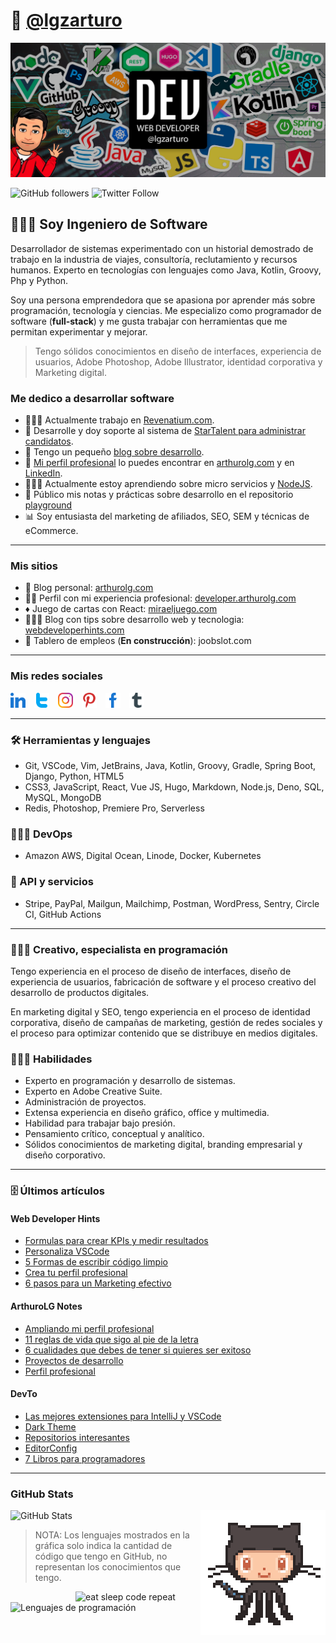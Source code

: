# 🤖 [@lgzarturo](https://twitter.com/lgzarturo)

![Arturo López - Programador Web](https://raw.githubusercontent.com/lgzarturo/lgzarturo/master/assets/github-header.jpg)

![GitHub followers](https://img.shields.io/github/followers/lgzarturo?label=Follow%20me%20on%20GitHub&style=for-the-badge)
![Twitter Follow](https://img.shields.io/twitter/follow/lgzarturo?label=Follow%20me%20on%20Twitter&style=for-the-badge)

## 👨🏻‍💻 Soy Ingeniero de Software

Desarrollador de sistemas experimentado con un historial demostrado de trabajo en la industria de viajes, consultoría, reclutamiento y recursos humanos. Experto en tecnologías con lenguajes como Java, Kotlin, Groovy, Php y Python.

Soy una persona emprendedora que se apasiona por aprender más sobre programación, tecnología y ciencias. Me especializo como programador de software (**full-stack**) y me gusta trabajar con herramientas que me permitan experimentar y mejorar.

> Tengo sólidos conocimientos en diseño de interfaces, experiencia de usuarios, Adobe Photoshop, Adobe Illustrator, identidad corporativa y Marketing digital.

### Me dedico a desarrollar software

- 👨🏻‍💻 Actualmente trabajo en [Revenatium.com](https://revenatium.com).
- 💼 Desarrolle y doy soporte al sistema de [StarTalent para administrar candidatos](https://startalent.mx).
- 📰 Tengo un pequeño [blog sobre desarrollo](https://webdeveloperhints.com).
- 🤺 [Mi perfil profesional](https://developer.arthurolg.com) lo puedes encontrar en [arthurolg.com](https://arthurolg.com) y en [LinkedIn](https://www.linkedin.com/in/lgzarturo).
- 👨🏻‍🔬 Actualmente estoy aprendiendo sobre micro servicios y [NodeJS](https://github.com/lgzarturo/homework).
- 📓 Público mis notas y prácticas sobre desarrollo en el repositorio [playground](https://github.com/lgzarturo/playground)
- 📊 Soy entusiasta del marketing de afiliados, SEO, SEM y técnicas de eCommerce.

---

### Mis sitios

- 📗 Blog personal: [arthurolg.com](https://arthurolg.com)
- 🥷🏻 Perfil con mi experiencia profesional: [developer.arthurolg.com](https://developer.arthurolg.com)
- ♦️ Juego de cartas con React: [miraeljuego.com](https://miraeljuego.com)
- 👨🏻‍🚀 Blog con tips sobre desarrollo web y tecnologia: [webdeveloperhints.com](https://webdeveloperhints.com)
- 💼 Tablero de empleos (**En construcción**): joobslot.com

---

### Mis redes sociales

[<img src='https://github.com/lgzarturo/lgzarturo/raw/master/assets/linkedin.png' alt='LinkedIn' width='24' style='width:24px; margin-right: 10px;'/>](https://www.linkedin.com/in/lgzarturo/)
[<img src='https://github.com/lgzarturo/lgzarturo/raw/master/assets/twitter.png' alt='Twitter' width='24' style='width:24px; margin-right: 10px;'/>](https://twitter.com/lgzarturo)
[<img src='https://github.com/lgzarturo/lgzarturo/raw/master/assets/instagram.png' alt='instagram' width='24' style='width:24px; margin-right: 10px;'/>](https://www.instagram.com/lgzarturo/)
[<img src='https://github.com/lgzarturo/lgzarturo/raw/master/assets/pinterest.png' alt='Pinterest' width='24' style='width:24px; margin-right: 10px;'/>](https://www.pinterest.com.mx/arthurolg/)
[<img src='https://github.com/lgzarturo/lgzarturo/raw/master/assets/facebook.png' alt='Facebook' width='24' style='width:24px; margin-right: 10px;'/>](https://www.facebook.com/lgzarturo)
[<img src='https://github.com/lgzarturo/lgzarturo/raw/master/assets/tumblr.png' alt='Tumblr' width='24' style='width:24px; margin-right: 10px;'/>](https://lgzarturo.tumblr.com/)

---

### 🛠 Herramientas y lenguajes

- Git, VSCode, Vim, JetBrains, Java, Kotlin, Groovy, Gradle, Spring Boot, Django, Python, HTML5
- CSS3, JavaScript, React, Vue JS, Hugo, Markdown, Node.js, Deno, SQL, MySQL, MongoDB
- Redis, Photoshop, Premiere Pro, Serverless

### 👨🏻‍🔬 DevOps

- Amazon AWS, Digital Ocean, Linode, Docker, Kubernetes

### 🚀 API y servicios

- Stripe, PayPal, Mailgun, Mailchimp, Postman, WordPress, Sentry, Circle CI, GitHub Actions

---

### 👨🏻‍🎨 Creativo, especialista en programación

Tengo experiencia en el proceso de diseño de interfaces, diseño de experiencia de usuarios, fabricación de software y el proceso creativo del desarrollo de productos digitales.

En marketing digital y SEO, tengo experiencia en el proceso de identidad corporativa, diseño de campañas de marketing, gestión de redes sociales y el proceso para optimizar contenido que se distribuye en medios digitales.

### 👨🏻‍🚀 Habilidades

- Experto en programación y desarrollo de sistemas.
- Experto en Adobe Creative Suite.
- Administración de proyectos.
- Extensa experiencia en diseño gráfico, office y multimedia.
- Habilidad para trabajar bajo presión.
- Pensamiento crítico, conceptual y analítico.
- Sólidos conocimientos de marketing digital, branding empresarial y diseño corporativo.

---

### 🗄 Últimos artículos

#### Web Developer Hints

<!-- BLOG-WDH:START -->
- [Formulas para crear KPIs y medir resultados](https://webdeveloperhints.com/marketing/marketing/marketing-e-commerce-kpi.html)
- [Personaliza VSCode](https://webdeveloperhints.com/tools/vscode-customization.html)
- [5 Formas de escribir código limpio](https://webdeveloperhints.com/develop/5-formas-de-escribir-codigo-limpio.html)
- [Crea tu perfil profesional](https://webdeveloperhints.com/guides/crea-tu-perfil-profesional.html)
- [6 pasos para un Marketing efectivo](https://webdeveloperhints.com/marketing/marketing-efectivo.html)
<!-- BLOG-WDH:END -->

#### ArthuroLG Notes

<!-- BLOG-ALG:START -->
- [Ampliando mi perfil profesional](https://arthurolg.com/posts/experto-en-desarrollo-de-software/)
- [11 reglas de vida que sigo al pie de la letra](https://arthurolg.com/posts/11-reglas-de-vida-que-sigo/)
- [6 cualidades que debes de tener si quieres ser exitoso](https://arthurolg.com/posts/6-cualidades-para-ser-exitoso/)
- [Proyectos de desarrollo](https://arthurolg.com/posts/development-projects/)
- [Perfil profesional](https://arthurolg.com/profile/)
<!-- BLOG-ALG:END -->

#### DevTo

<!-- BLOG-DEV:START -->
- [Las mejores extensiones para IntelliJ y VSCode](https://dev.to/lgzarturo/las-mejores-extensiones-para-intellij-y-vscode-1o1m)
- [Dark Theme](https://dev.to/lgzarturo/dark-theme-57kd)
- [Repositorios interesantes](https://dev.to/lgzarturo/repositorios-interesantes-59ep)
- [EditorConfig](https://dev.to/lgzarturo/editorconfig-56lh)
- [7 Libros para programadores](https://dev.to/lgzarturo/7-libros-para-programadores-46mi)
<!-- BLOG-DEV:END -->

---

### GitHub Stats

<img src="https://raw.githubusercontent.com/lgzarturo/lgzarturo/master/assets/87202985-820dcb80-c2b6-11ea-9f56-7ec461c497c3.gif" alt="GitHub" style="float: right;" align="right" />

![GitHub Stats](https://github-readme-stats.anuraghazra1.vercel.app/api?username=lgzarturo&show_icons=true&include_all_commits=true&theme=dark&count_private=true 'Datos de Arturo López')

> NOTA: Los lenguajes mostrados en la gráfica solo indica la cantidad de código que tengo en GitHub, no representan los conocimientos que tengo.

<img src="https://media.giphy.com/media/USV0ym3bVWQJJmNu3N/giphy.gif" alt="eat sleep code repeat" width="200" style="float: right; width: 200px" align="right" />

![Lenguajes de programación](https://github-readme-stats.anuraghazra1.vercel.app/api/top-langs/?username=lgzarturo&card_width=494&theme=dark 'Lenguajes')

